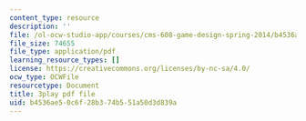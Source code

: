 ```yaml
---
content_type: resource
description: ''
file: /ol-ocw-studio-app/courses/cms-608-game-design-spring-2014/b4536ae50c6f28b374b551a50d3d839a_1506661.pdf
file_size: 74655
file_type: application/pdf
learning_resource_types: []
license: https://creativecommons.org/licenses/by-nc-sa/4.0/
ocw_type: OCWFile
resourcetype: Document
title: 3play pdf file
uid: b4536ae5-0c6f-28b3-74b5-51a50d3d839a
---
```

